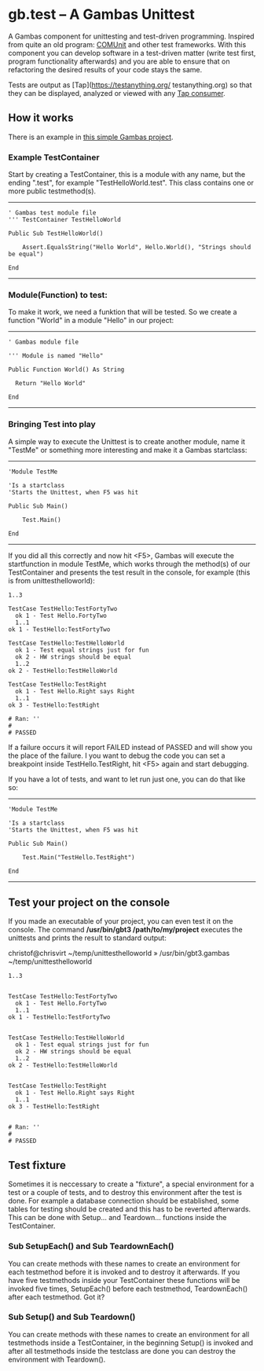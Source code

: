 # gb.test – A Gambas Unittest

A Gambas component for unittesting and test-driven programming. Inspired from quite an old program: [COMUnit](http://comunit.sourceforge.net) and other test frameworks. With this component you can develop software in a test-driven matter (write test first, program functionality afterwards) and you are able to ensure that on refactoring the desired results of your code stays the same.

Tests are output as [Tap](https://testanything.org/ testanything.org) so that they can be displayed, analyzed or viewed with any [Tap consumer](https://testanything.org/consumers.html).

## How it works

There is an example in [this simple Gambas project](unittesthelloworld-0.0.8.tar.gz).

### Example TestContainer

Start by creating a TestContainer, this is a module with any name, but the ending ".test", for example "TestHelloWorld.test". This class contains one or more public testmethod(s).

----
    ' Gambas test module file
    ''' TestContainer TestHelloWorld

    Public Sub TestHelloWorld()

        Assert.EqualsString("Hello World", Hello.World(), "Strings should be equal")

    End
----

### Module(Function) to test:

To make it work, we need a funktion that will be tested. So we create a function "World" in a module "Hello" in our project:

----

    ' Gambas module file

    ''' Module is named "Hello"

    Public Function World() As String

      Return "Hello World"

    End

----

###  Bringing Test into play

A simple way to execute the Unittest is to create another module, name it "TestMe" or something more interesting and make it a Gambas startclass:

----

    'Module TestMe

    'Is a startclass
    'Starts the Unittest, when F5 was hit

    Public Sub Main()

        Test.Main()

    End

----

If you did all this correctly and now hit &lt;F5&gt;, Gambas will execute the startfunction in module TestMe, which works through the method(s) of our TestContainer and presents the test result in the console, for example (this is from unittesthelloworld):

    1..3
    
    TestCase TestHello:TestFortyTwo
      ok 1 - Test Hello.FortyTwo
      1..1
    ok 1 - TestHello:TestFortyTwo
    
    TestCase TestHello:TestHelloWorld
      ok 1 - Test equal strings just for fun
      ok 2 - HW strings should be equal
      1..2
    ok 2 - TestHello:TestHelloWorld
    
    TestCase TestHello:TestRight
      ok 1 - Test Hello.Right says Right
      1..1
    ok 3 - TestHello:TestRight
    
    # Ran: '' 
    #
    # PASSED
    
If a failure occurs it will report FAILED instead of PASSED and will show you the place of the failure. I you want to debug the code you can set a breakpoint inside TestHello.TestRight, hit &lt;F5&gt; again and start debugging.

If you have a lot of tests, and want to let run just one, you can do that like so:

----

    'Module TestMe

    'Is a startclass
    'Starts the Unittest, when F5 was hit

    Public Sub Main()

        Test.Main("TestHello.TestRight")

    End

----

## Test your project on the console

If you made an executable of your project, you can even test it on the console. The command **/usr/bin/gbt3 /path/to/my/project** executes the unittests and prints the result to standard output:

christof@chrisvirt ~/temp/unittesthelloworld » /usr/bin/gbt3.gambas ~/temp/unittesthelloworld 

    1..3
    
    
    TestCase TestHello:TestFortyTwo
      ok 1 - Test Hello.FortyTwo
      1..1
    ok 1 - TestHello:TestFortyTwo
    
    
    TestCase TestHello:TestHelloWorld
      ok 1 - Test equal strings just for fun
      ok 2 - HW strings should be equal
      1..2
    ok 2 - TestHello:TestHelloWorld
    
    
    TestCase TestHello:TestRight
      ok 1 - Test Hello.Right says Right
      1..1
    ok 3 - TestHello:TestRight
    
    
    # Ran: '' 
    #
    # PASSED
    
    
## Test fixture

Sometimes it is neccessary to create a "fixture", a special environment for a test or a couple of tests, and to destroy this environment after the test is done. For example a database connection should be established, some tables for testing should be created and this has to be reverted afterwards. This can be done with Setup... and Teardown... functions inside the TestContainer.

### Sub SetupEach() and Sub TeardownEach()

You can create methods with these names to create an environment for each testmethod before it is invoked and to destroy it afterwards. If you have five testmethods inside your TestContainer these functions will be invoked five times, SetupEach() before each testmethod, TeardownEach() after each testmethod. Got it?

### Sub Setup() and Sub Teardown()

You can create methods with these names to create an environment for all testmethods inside a TestContainer, in the beginning Setup() is invoked and after all testmethods inside the testclass are done you can destroy the environment with Teardown().